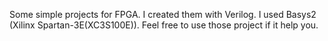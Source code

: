 Some simple projects for FPGA. I created them with Verilog. I used Basys2 (Xilinx Spartan-3E(XC3S100E)). Feel free to use those project if it help you.
